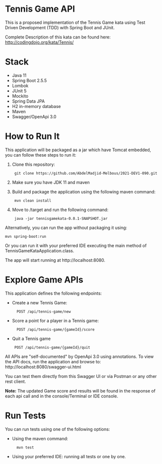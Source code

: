 # Tennis Game API
This is a proposed implementation of the Tennis Game kata using Test Driven Development (TDD) with Spring Boot and JUnit.

Complete Description of this kata can be found here: http://codingdojo.org/kata/Tennis/

# Stack

- Java 11
- Spring Boot 2.5.5
- Lombok
- JUnit 5
- Mockito
- Spring Data JPA
- H2 in-memory database
- Maven
- Swagger/OpenApi 3.0

# How to Run It
This application will be packaged as a jar which have Tomcat embedded, you can follow these steps to run it: 
1. Clone this repository:

        git clone https://github.com/AbdelMadjid-Melbous/2021-DEV1-090.git
2. Make sure you have JDK 11 and maven
3. Build and package the application using the following maven command: 

        mvn clean install
4. Move to /target and run the following command:

        java -jar tennisgamekata-0.0.1-SNAPSHOT.jar
        
Alternatively, you can run the app without packaging it using: 

    mvn spring-boot:run

Or you can run it with your preferred IDE executing the main method of TennisGameKataApplication.class.
     
The app will start running at http://localhost:8080.

# Explore Game APIs

This application defines the following endpoints: 

- Create a new Tennis Game:

        POST /api/tennis-game/new
- Score a point for a player in a Tennis game:

        POST /api/tennis-game/{gameId}/score
 - Quit a Tennis game
        
        POST /api/tennis-game/{gameId}/quit
        
All APIs are "self-documented" by OpenApi 3.0 using annotations. To view the API docs, run the application and browse to: http://localhost:8080/swagger-ui.html

You can test them directly from this Swagger UI or via Postman or any other rest client.

**Note:** The updated Game score and results will be found in the response of each api call and in the console/Terminal or IDE console.

# Run Tests

You can run tests using one of the following options: 

- Using the maven command:

        mvn test
- Using your preferred IDE: running all tests or one by one.